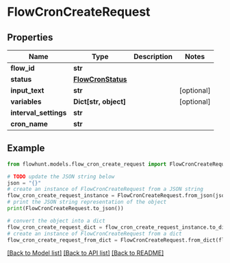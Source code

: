 # FlowCronCreateRequest


## Properties

Name | Type | Description | Notes
------------ | ------------- | ------------- | -------------
**flow_id** | **str** |  | 
**status** | [**FlowCronStatus**](FlowCronStatus.md) |  | 
**input_text** | **str** |  | [optional] 
**variables** | **Dict[str, object]** |  | [optional] 
**interval_settings** | **str** |  | 
**cron_name** | **str** |  | 

## Example

```python
from flowhunt.models.flow_cron_create_request import FlowCronCreateRequest

# TODO update the JSON string below
json = "{}"
# create an instance of FlowCronCreateRequest from a JSON string
flow_cron_create_request_instance = FlowCronCreateRequest.from_json(json)
# print the JSON string representation of the object
print(FlowCronCreateRequest.to_json())

# convert the object into a dict
flow_cron_create_request_dict = flow_cron_create_request_instance.to_dict()
# create an instance of FlowCronCreateRequest from a dict
flow_cron_create_request_from_dict = FlowCronCreateRequest.from_dict(flow_cron_create_request_dict)
```
[[Back to Model list]](../README.md#documentation-for-models) [[Back to API list]](../README.md#documentation-for-api-endpoints) [[Back to README]](../README.md)


